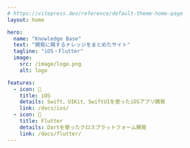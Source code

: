 ```yaml
---
# https://vitepress.dev/reference/default-theme-home-page
layout: home

hero:
  name: "Knowledge Base"
  text: "開発に関するナレッジをまとめたサイト"
  tagline: "iOS・Flutter"
  image:
    src: /image/logo.png
    alt: logo

features:
  - icon: 📱
    title: iOS
    details: Swift、UIKit、SwiftUIを使ったiOSアプリ開発
    link: /docs/ios/
  - icon: 🎯
    title: Flutter
    details: Dartを使ったクロスプラットフォーム開発
    link: /docs/flutter/
---
```



